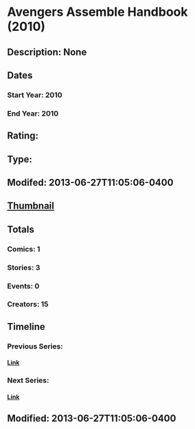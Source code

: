 # Avengers Assemble Handbook (2010)
## Description: None
## Dates
### Start Year: 2010
### End Year: 2010
## Rating: 
## Type: 
## Modifed: 2013-06-27T11:05:06-0400
## [Thumbnail](http://i.annihil.us/u/prod/marvel/i/mg/c/10/4baa849ed10a8.jpg)
## Totals
### Comics: 1
### Stories: 3
### Events: 0
### Creators: 15
## Timeline
### Previous Series: 
#### [Link]()
### Next Series: 
#### [Link]()
## Modified: 2013-06-27T11:05:06-0400